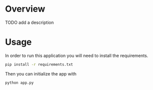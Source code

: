 # Overview

TODO add a description

# Usage 

In order to run this application you will need to install the requirements.

```bash
pip install -r requirements.txt
```

Then you can initialize the app with

```bash
python app.py
```
